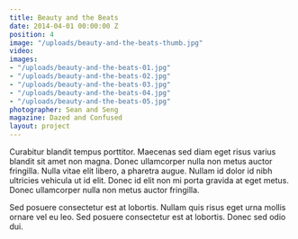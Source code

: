```yaml
---
title: Beauty and the Beats
date: 2014-04-01 00:00:00 Z
position: 4
image: "/uploads/beauty-and-the-beats-thumb.jpg"
video: 
images:
- "/uploads/beauty-and-the-beats-01.jpg"
- "/uploads/beauty-and-the-beats-02.jpg"
- "/uploads/beauty-and-the-beats-03.jpg"
- "/uploads/beauty-and-the-beats-04.jpg"
- "/uploads/beauty-and-the-beats-05.jpg"
photographer: Sean and Seng
magazine: Dazed and Confused
layout: project
---
```


Curabitur blandit tempus porttitor. Maecenas sed diam eget risus varius blandit sit amet non magna. Donec ullamcorper nulla non metus auctor fringilla. Nulla vitae elit libero, a pharetra augue. Nullam id dolor id nibh ultricies vehicula ut id elit. Donec id elit non mi porta gravida at eget metus. Donec ullamcorper nulla non metus auctor fringilla.

Sed posuere consectetur est at lobortis. Nullam quis risus eget urna mollis ornare vel eu leo. Sed posuere consectetur est at lobortis. Donec sed odio dui.